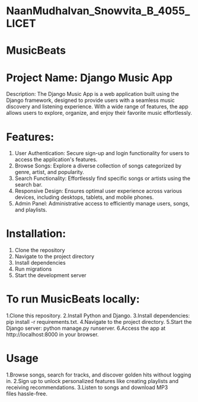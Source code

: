 # NaanMudhalvan_Snowvita_B_4055_LICET

# MusicBeats

# Project Name: Django Music App

Description:
The Django Music App is a web application built using the Django framework, designed to provide users with a seamless music discovery and listening experience. With a wide range of features, the app allows users to explore, organize, and enjoy their favorite music effortlessly.

# Features:

1. User Authentication: Secure sign-up and login functionality for users to access the application's features.
2. Browse Songs: Explore a diverse collection of songs categorized by genre, artist, and popularity.
3. Search Functionality: Effortlessly find specific songs or artists using the search bar.
4. Responsive Design: Ensures optimal user experience across various devices, including desktops, tablets, and mobile phones.
5. Admin Panel: Administrative access to efficiently manage users, songs, and playlists.

# Installation:

1. Clone the repository
2. Navigate to the project directory
3. Install dependencies
4. Run migrations
5. Start the development server

# To run MusicBeats locally:

1.Clone this repository.
2.Install Python and Django.
3.Install dependencies: pip install -r requirements.txt.
4.Navigate to the project directory.
5.Start the Django server: python manage.py runserver.
6.Access the app at http://localhost:8000 in your browser.

# Usage
1.Browse songs, search for tracks, and discover golden hits without logging in.
2.Sign up to unlock personalized features like creating playlists and receiving recommendations.
3.Listen to songs and download MP3 files hassle-free.

